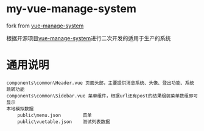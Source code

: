 # my-vue-manage-system #

fork from [vue-manage-system](https://github.com/lin-xin/vue-manage-system)

根据开源项目[vue-manage-system](https://github.com/lin-xin/vue-manage-system)进行二次开发的适用于生产的系统

# 通用说明
    components\common\Header.vue 页面头部，主要提供消息系统、头像、登出功能、系统跳转功能
    components\common\Sidebar.vue 菜单组件，根据url还有post的结果组装菜单数组即可显示
    本地模拟数据
        public\menu.json        菜单
        public\vuetable.json    测试列表数据